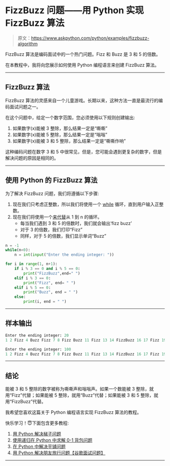 # FizzBuzz 问题——用 Python 实现 FizzBuzz 算法

> 原文：<https://www.askpython.com/python/examples/fizzbuzz-algorithm>

FizzBuzz 算法是编码面试中的一个热门问题。Fizz 和 Buzz 是 3 和 5 的倍数。

在本教程中，我将向您展示如何使用 Python 编程语言来创建 FizzBuzz 算法。

* * *

## FizzBuzz 算法

FizzBuzz 算法的灵感来自一个儿童游戏。长期以来，这种方法一直是最流行的编码面试问题之一。

在这个问题中，给定一个数字范围，您必须使用以下规则创建输出:

1.  如果数字(x)能被 3 整除，那么结果一定是“嘶嘶”
2.  如果数字(x)能被 5 整除，那么结果一定是“嗡嗡”
3.  如果数字(x)能被 3 和 5 整除，那么结果一定是“嘶嘶作响”

这种编码问题在数字 3 和 5 中很常见，但是，您可能会遇到更复杂的数字，但是解决问题的原因是相同的。

* * *

## 使用 Python 的 FizzBuzz 算法

为了解决 FizzBuzz 问题，我们将遵循以下步骤:

1.  现在我们只考虑正整数，所以我们将使用一个 [while](https://www.askpython.com/course/python-course-while-loop) 循环，直到用户输入正整数。
2.  现在我们将使用一个[来代替](https://www.askpython.com/course/python-course-for-loop)从 1 到 n 的循环。
    *   每当我们遇到 3 和 5 的倍数时，我们就会输出‘fizz buzz’
    *   对于 3 的倍数，我们打印“Fizz”
    *   同样，对于 5 的倍数，我们显示单词“Buzz”

```py
n = -1
while(n<0):
    n = int(input("Enter the ending integer: "))

for i in range(1, n+1):
    if i % 3 == 0 and i % 5 == 0:
        print("FizzBuzz",end=" ")
    elif i % 3 == 0:
        print("Fizz", end= " ")
    elif i % 5 == 0:
        print("Buzz", end = " ")
    else:
        print(i, end = " ")

```

* * *

## 样本输出

```py
Enter the ending integer: 20
1 2 Fizz 4 Buzz Fizz 7 8 Fizz Buzz 11 Fizz 13 14 FizzBuzz 16 17 Fizz 19 Buzz

```

```py
Enter the ending integer: 100
1 2 Fizz 4 Buzz Fizz 7 8 Fizz Buzz 11 Fizz 13 14 FizzBuzz 16 17 Fizz 19 Buzz Fizz 22 23 Fizz Buzz 26 Fizz 28 29 FizzBuzz 31 32 Fizz 34 Buzz Fizz 37 38 Fizz Buzz 41 Fizz 43 44 FizzBuzz 46 47 Fizz 49 Buzz Fizz 52 53 Fizz Buzz 56 Fizz 58 59 FizzBuzz 61 62 Fizz 64 Buzz Fizz 67 68 Fizz Buzz 71 Fizz 73 74 FizzBuzz 76 77 Fizz 79 Buzz Fizz 82 83 Fizz Buzz 86 Fizz 88 89 FizzBuzz 91 92 Fizz 94 Buzz Fizz 97 98 Fizz Buzz 

```

* * *

## 结论

能被 3 和 5 整除的数字被称为嘶嘶声和嗡嗡声。如果一个数能被 3 整除，就用“Fizz”代替；如果能被 5 整除，就用“Buzz”代替；如果能被 3 和 5 整除，就用“FizzBuzz”代替。

我希望您喜欢这篇关于 Python 编程语言实现 FizzBuzz 算法的教程。

快乐学习！😇下面包含更多教程:

1.  [用 Python 解决梯子问题](https://www.askpython.com/python/examples/ladders-problem)
2.  [使用递归在 Python 中求解 0-1 背包问题](https://www.askpython.com/python/examples/knapsack-problem-recursion)
3.  [在 Python 中解决平铺问题](https://www.askpython.com/python/examples/tiling-problem)
4.  [用 Python 解决朋友旅行问题【谷歌面试问题】](https://www.askpython.com/python/examples/friends-travel-problem)

* * *